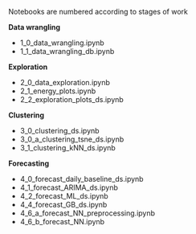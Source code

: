 Notebooks are numbered according to stages of work

**Data wrangling**

* 1_0_data_wrangling.ipynb
* 1_1_data_wrangling_db.ipynb

**Exploration**

* 2_0_data_exploration.ipynb
* 2_1_energy_plots.ipynb
* 2_2_exploration_plots_ds.ipynb

**Clustering**

* 3_0_clustering_ds.ipynb
* 3_0_a_clustering_tsne_ds.ipynb
* 3_1_clustering_kNN_ds.ipynb

**Forecasting**

* 4_0_forecast_daily_baseline_ds.ipynb
* 4_1_forecast_ARIMA_ds.ipynb
* 4_2_forecast_ML_ds.ipynb
* 4_4_forecast_GB_ds.ipynb
* 4_6_a_forecast_NN_preprocessing.ipynb
* 4_6_b_forecast_NN.ipynb
